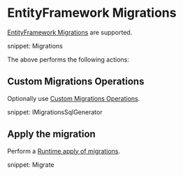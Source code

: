 # EntityFramework Migrations

[EntityFramework Migrations](https://docs.microsoft.com/en-us/ef/core/managing-schemas/migrations/) are supported.

snippet: Migrations

The above performs the following actions:


## Custom Migrations Operations

Optionally use [Custom Migrations Operations](https://docs.microsoft.com/en-us/ef/core/managing-schemas/migrations/operations).

snippet: IMigrationsSqlGenerator


## Apply the migration

Perform a [Runtime apply of migrations](https://docs.microsoft.com/en-us/ef/core/managing-schemas/migrations/#apply-migrations-at-runtime).

snippet: Migrate